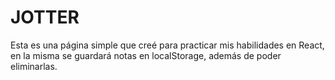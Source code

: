 # JOTTER

Esta es una página simple que creé para practicar mis habilidades en React, en la misma se guardará notas en localStorage, además de poder eliminarlas.
